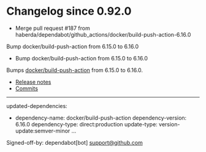 # Changelog since 0.92.0
- Merge pull request #187 from haberda/dependabot/github_actions/docker/build-push-action-6.16.0

Bump docker/build-push-action from 6.15.0 to 6.16.0 
- Bump docker/build-push-action from 6.15.0 to 6.16.0

Bumps [docker/build-push-action](https://github.com/docker/build-push-action) from 6.15.0 to 6.16.0.
- [Release notes](https://github.com/docker/build-push-action/releases)
- [Commits](https://github.com/docker/build-push-action/compare/v6.15.0...v6.16.0)

---
updated-dependencies:
- dependency-name: docker/build-push-action
  dependency-version: 6.16.0
  dependency-type: direct:production
  update-type: version-update:semver-minor
...

Signed-off-by: dependabot[bot] <support@github.com> 
